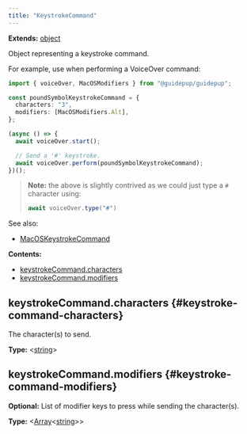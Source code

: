 ```yaml
---
title: "KeystrokeCommand"
---
```


**Extends:** [object]

Object representing a keystroke command.

For example, use when performing a VoiceOver command:

```ts
import { voiceOver, MacOSModifiers } from "@guidepup/guidepup";

const poundSymbolKeystrokeCommand = {
  characters: "3",
  modifiers: [MacOSModifiers.Alt],
};

(async () => {
  await voiceOver.start();

  // Send a '#' keystroke.
  await voiceOver.perform(poundSymbolKeystrokeCommand);
})();

```
> **Note:** the above is slightly contrived as we could just type a `#` character using:
>
> ```ts
> await voiceOver.type("#")
> ```

See also:

- [MacOSKeystrokeCommand]

**Contents:**

- [keystrokeCommand.characters](./class-keystroke-command#keystroke-command-characters)
- [keystrokeCommand.modifiers](./class-keystroke-command#keystroke-command-modifiers)

## keystrokeCommand.characters {#keystroke-command-characters}

The character(s) to send.

**Type:** &#60;[string]&#62;

## keystrokeCommand.modifiers {#keystroke-command-modifiers}

**Optional:** List of modifier keys to press while sending the character(s).

**Type:** &#60;[Array]<[string]>&#62;

[macoskeystrokecommand]: ./class-macos-keystroke-command "MacOSKeystrokeCommand"
[array]: https://developer.mozilla.org/en-US/docs/Web/JavaScript/Reference/Global_Objects/Array "Array"
[object]: https://developer.mozilla.org/en-US/docs/Web/JavaScript/Reference/Global_Objects/Object "object"
[number]: https://developer.mozilla.org/en-US/docs/Web/JavaScript/Data_structures#Number_type "number"
[string]: https://developer.mozilla.org/en-US/docs/Web/JavaScript/Data_structures#String_type "string"
